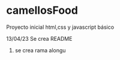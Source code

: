 # camellosFood
Proyecto inicial html,css y javascript básico


13/04/23
Se crea README

1. se crea rama alongu 
